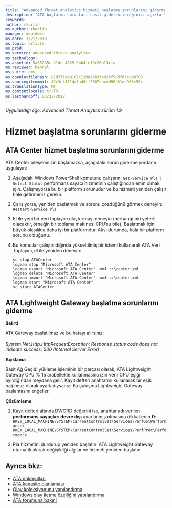 ```yaml
---
title: "Advanced Threat Analytics hizmeti başlatma sorunlarını giderme | Microsoft Docs"
description: "ATA başlatma sorunları nasıl giderebileceğinizi açıklar"
keywords: 
author: rkarlin
ms.author: rkarlin
manager: mbaldwin
ms.date: 3/21/2018
ms.topic: article
ms.prod: 
ms.service: advanced-threat-analytics
ms.technology: 
ms.assetid: 5a65285c-d1de-4025-9bb4-ef9c20b13cfa
ms.reviewer: bennyl
ms.suite: ems
ms.openlocfilehash: 87d3f1de8167c1198e6b334826f90df83cc96780
ms.sourcegitcommit: 49c3e41714a5a46ff2607cbced50a31ec90fc90c
ms.translationtype: MT
ms.contentlocale: tr-TR
ms.lasthandoff: 03/22/2018
---
```

*Uygulandığı öğe: Advanced Threat Analytics sürüm 1.9*



# <a name="troubleshooting-service-startup"></a>Hizmet başlatma sorunlarını giderme

## <a name="troubleshooting-ata-center-service-startup"></a>ATA Center hizmet başlatma sorunlarını giderme

ATA Center bileşeninizin başlamazsa, aşağıdaki sorun giderme yordamı uygulayın:

1.  Aşağıdaki Windows PowerShell komutunu çalıştırın: `Get-Service Pla | Select Status` performans sayacı hizmetinin çalıştığından emin olmak için. Çalışmıyorsa bu bir platform sorunudur ve bu hizmeti yeniden çalışır hale getirmeniz gerekir.
2.  Çalışıyorsa, yeniden başlatmak ve sorunu çözdüğünü görmek deneyin: `Restart-Service Pla`
3.  El ile yeni bir veri toplayıcı oluşturmayı deneyin (herhangi biri yeterli olacaktır, örneğin bir toplama makinesi CPU’su bile).
Başlatmak için büyük olasılıkla daha iyi bir platformdur. Aksi durumda, hala bir platform sorunu olduğunu.

4.  Bu komutlar çalıştırıldığında yükseltilmiş bir istemi kullanarak ATA Veri Toplayıcı, el ile yeniden deneyin:

        sc stop ATACenter
        logman stop "Microsoft ATA Center"
        logman export "Microsoft ATA Center" -xml c:\center.xml
        logman delete "Microsoft ATA Center"
        logman import "Microsoft ATA Center" -xml c:\center.xml
        logman start "Microsoft ATA Center"
        sc start ATACenter

## <a name="troubleshooting-ata-lightweight-gateway-startup"></a>ATA Lightweight Gateway başlatma sorunlarını giderme

**Belirti**

ATA Gateway başlatılmaz ve bu hatayı alırsınız:<br></br>
*System.Net.Http.HttpRequestException: Response status code does not indicate success: 500 (Internal Server Error)*

**Açıklama**

Basit Ağ Geçidi yükleme işleminin bir parçası olarak, ATA Lightweight Gateway CPU % 15 arabellekle kullanmasına izin verir CPU eşiği ayırdığından meydana gelir. Kayıt defteri anahtarını kullanarak bir eşik bağımsız olarak ayarladıysanız: Bu çakışma Lightweight Gateway başlamasını engeller. 

**Çözümleme**

1. Kayıt defteri altında DWORD değerini ise, anahtar adı verilen **performans sayaçları devre dışı** ayarlanmış olmasına dikkat edin **0**:  `HKEY_LOCAL_MACHINE\SYSTEM\CurrentControlSet\Services\PerfOS\Performance\` `HKEY_LOCAL_MACHINE\SYSTEM\CurrentControlSet\Services\PerfProc\Performance`
 
2. Pla hizmetini durdurup yeniden başlatın. ATA Lightweight Gateway otomatik olarak değişikliği algılar ve hizmeti yeniden başlatın.


## <a name="see-also"></a>Ayrıca bkz:
- [ATA önkoşulları](ata-prerequisites.md)
- [ATA kapasite planlaması](ata-capacity-planning.md)
- [Olay koleksiyonunu yapılandırma](configure-event-collection.md)
- [Windows olay iletme özelliğini yapılandırma](configure-event-collection.md#configuring-windows-event-forwarding)
- [ATA forumuna bakın!](https://social.technet.microsoft.com/Forums/security/home?forum=mata)

